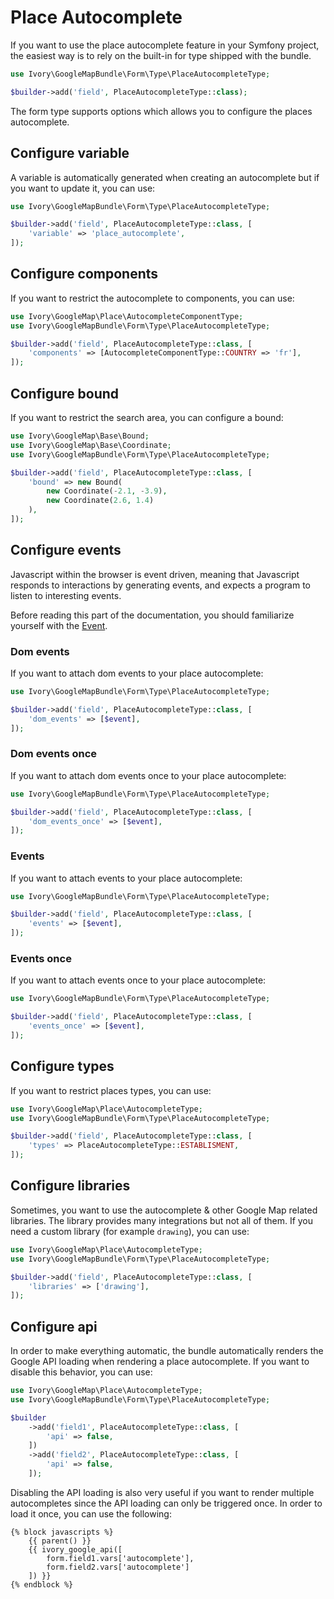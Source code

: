 # Place Autocomplete

If you want to use the place autocomplete feature in your Symfony project, the easiest way is to rely on the built-in 
for type shipped with the bundle.

``` php
use Ivory\GoogleMapBundle\Form\Type\PlaceAutocompleteType;

$builder->add('field', PlaceAutocompleteType::class);
```

The form type supports options which allows you to configure the places autocomplete.

## Configure variable

A variable is automatically generated when creating an autocomplete but if you want to update it, you can use:

``` php
use Ivory\GoogleMapBundle\Form\Type\PlaceAutocompleteType;

$builder->add('field', PlaceAutocompleteType::class, [
    'variable' => 'place_autocomplete',
]);
```

## Configure components

If you want to restrict the autocomplete to components, you can use:

``` php
use Ivory\GoogleMap\Place\AutocompleteComponentType;
use Ivory\GoogleMapBundle\Form\Type\PlaceAutocompleteType;

$builder->add('field', PlaceAutocompleteType::class, [
    'components' => [AutocompleteComponentType::COUNTRY => 'fr'],
]);
```

## Configure bound

If you want to restrict the search area, you can configure a bound: 

``` php
use Ivory\GoogleMap\Base\Bound;
use Ivory\GoogleMap\Base\Coordinate;
use Ivory\GoogleMapBundle\Form\Type\PlaceAutocompleteType;

$builder->add('field', PlaceAutocompleteType::class, [
    'bound' => new Bound(
        new Coordinate(-2.1, -3.9), 
        new Coordinate(2.6, 1.4)
    ),
]);
```

## Configure events

Javascript within the browser is event driven, meaning that Javascript responds to interactions by generating events, 
and expects a program to listen to interesting events.

Before reading this part of the documentation, you should familiarize yourself with the [Event](https://github.com/bresam/ivory-google-map/blob/master/doc/event.md).

### Dom events

If you want to attach dom events to your place autocomplete:

``` php
use Ivory\GoogleMapBundle\Form\Type\PlaceAutocompleteType;

$builder->add('field', PlaceAutocompleteType::class, [
    'dom_events' => [$event],
]);
```

### Dom events once

If you want to attach dom events once to your place autocomplete:

``` php
use Ivory\GoogleMapBundle\Form\Type\PlaceAutocompleteType;

$builder->add('field', PlaceAutocompleteType::class, [
    'dom_events_once' => [$event],
]);
```

### Events

If you want to attach events to your place autocomplete:

``` php
use Ivory\GoogleMapBundle\Form\Type\PlaceAutocompleteType;

$builder->add('field', PlaceAutocompleteType::class, [
    'events' => [$event],
]);
```

### Events once

If you want to attach events once to your place autocomplete:

``` php
use Ivory\GoogleMapBundle\Form\Type\PlaceAutocompleteType;

$builder->add('field', PlaceAutocompleteType::class, [
    'events_once' => [$event],
]);
```

## Configure types

If you want to restrict places types, you can use:

``` php
use Ivory\GoogleMap\Place\AutocompleteType;
use Ivory\GoogleMapBundle\Form\Type\PlaceAutocompleteType;

$builder->add('field', PlaceAutocompleteType::class, [
    'types' => PlaceAutocompleteType::ESTABLISMENT,
]);
```

## Configure libraries

Sometimes, you want to use the autocomplete & other Google Map related libraries. The library provides many 
integrations but not all of them. If you need a custom library (for example `drawing`), you can use:

``` php
use Ivory\GoogleMap\Place\AutocompleteType;
use Ivory\GoogleMapBundle\Form\Type\PlaceAutocompleteType;

$builder->add('field', PlaceAutocompleteType::class, [
    'libraries' => ['drawing'],
]);
```

## Configure api

In order to make everything automatic, the bundle automatically renders the Google API loading when rendering a place 
autocomplete. If you want to disable this behavior, you can use:

``` php
use Ivory\GoogleMap\Place\AutocompleteType;
use Ivory\GoogleMapBundle\Form\Type\PlaceAutocompleteType;

$builder
    ->add('field1', PlaceAutocompleteType::class, [
        'api' => false,
    ])
    ->add('field2', PlaceAutocompleteType::class, [
        'api' => false,
    ]);
```

Disabling the API loading is also very useful if you want to render multiple autocompletes since the API loading can 
only be triggered once. In order to load it once, you can use the following:

``` twig
{% block javascripts %}
    {{ parent() }}
    {{ ivory_google_api([
        form.field1.vars['autocomplete'], 
        form.field2.vars['autocomplete']
    ]) }}
{% endblock %}
```
